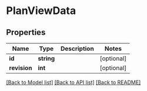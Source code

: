 # PlanViewData

## Properties
Name | Type | Description | Notes
------------ | ------------- | ------------- | -------------
**id** | **string** |  | [optional] 
**revision** | **int** |  | [optional] 

[[Back to Model list]](../README.md#documentation-for-models) [[Back to API list]](../README.md#documentation-for-api-endpoints) [[Back to README]](../README.md)


